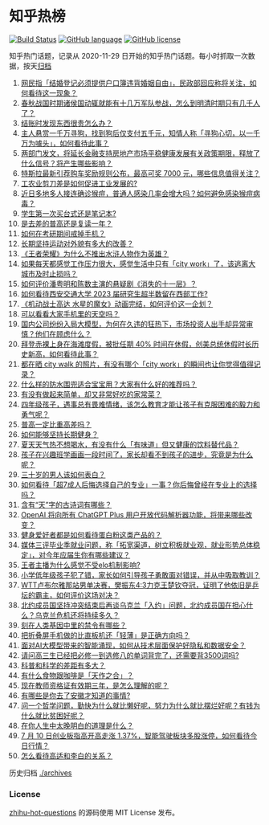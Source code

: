 # 知乎热榜
[![Build Status](https://github.com/ToWeLong/zhihu-hot-questions/workflows/CI/badge.svg)](https://github.com/ToWeLong/zhihu-hot-questions/actions)
[![GitHub language](https://img.shields.io/badge/language-golang-orange.svg)](https://golang.org/)
[![GitHub license](https://img.shields.io/github/license/ToWeLong/zhihu-hot-questions)](https://github.com/ToWeLong/zhihu-hot-questions/blob/main/LICENSE)

知乎热门话题，记录从 2020-11-29 日开始的知乎热门话题。每小时抓取一次数据，按天[归档](./archives)

<!-- BEGIN -->

1. [网民指「结婚登记必须提供户口簿违背婚姻自由」，民政部回应称将关注，如何看待这一现象？](https://www.zhihu.com/question/611310583)
1. [春秋战国时期诸侯国动辄就能有十几万军队参战，怎么到明清时期只有几千人了？](https://www.zhihu.com/question/611197393)
1. [结账时发现东西很贵怎么办？](https://www.zhihu.com/question/287356623)
1. [主人悬赏一千万寻狗，找到狗后仅支付五千元，知情人称「寻狗心切，以一千万为噱头」，如何看待此事？](https://www.zhihu.com/question/611291798)
1. [两部门发文，将延长金融支持房地产市场平稳健康发展有关政策期限，释放了什么信号？将产生哪些影响？](https://www.zhihu.com/question/611373099)
1. [特斯拉最新引荐购车奖励规则公布，最高可奖 7000 元，哪些信息值得关注？](https://www.zhihu.com/question/611291930)
1. [工农业剪刀差是如何促进工业发展的?](https://www.zhihu.com/question/557559100)
1. [近日多地多人接连确诊猴痘，普通人感染几率会增大吗？如何避免感染猴痘病毒？](https://www.zhihu.com/question/611035533)
1. [学生第一次买台式还是笔记本?](https://www.zhihu.com/question/608408433)
1. [是去差的普高还是复读一年？](https://www.zhihu.com/question/611345844)
1. [如何在考研期间戒掉手机？](https://www.zhihu.com/question/458803547)
1. [长期坚持运动对外貌有多大的改善？](https://www.zhihu.com/question/585683617)
1. [《王者荣耀》为什么不推出水浒人物作为英雄？](https://www.zhihu.com/question/610339236)
1. [如果每天都感觉工作压力很大，感觉生活中只有「city work」了，该逃离大城市及时止损吗？](https://www.zhihu.com/question/611350258)
1. [如何评价潘粤明和陈数主演的悬疑剧《消失的十一层》？](https://www.zhihu.com/question/610669734)
1. [如何看待西安交通大学 2023 届研究生超半数留在西部工作?](https://www.zhihu.com/question/610800309)
1. [《机动战士高达 水星的魔女》动画完结，如何评价这一企划？](https://www.zhihu.com/question/610064152)
1. [可以看看大家手机里的天空吗？](https://www.zhihu.com/question/604553052)
1. [国内公司纷纷入局大模型，为何在久违的狂热下，市场投资人出手却异常审慎？他们在顾虑什么？](https://www.zhihu.com/question/611201218)
1. [拜登赤裸上身在海滩度假，被批任期 40% 时间在休假，创美总统休假时长历史新高，如何看待此事？](https://www.zhihu.com/question/611322540)
1. [都在晒 city walk 的照片，有没有哪个「city work」的瞬间也让你觉得值得记录？](https://www.zhihu.com/question/610473672)
1. [什么样的防水围兜适合宝宝用？大家有什么好的推荐吗？](https://www.zhihu.com/question/445635974)
1. [有没有做起来简单，却又非常好吃的家常菜？](https://www.zhihu.com/question/608585302)
1. [四年级孩子，遇事总有畏难情绪，该怎么教育才能让孩子有克服困难的毅力和勇气呢？](https://www.zhihu.com/question/610415109)
1. [普高一定比重高差吗？](https://www.zhihu.com/question/608330038)
1. [如何能够坚持长期健身？](https://www.zhihu.com/question/608157144)
1. [夏天天气热不想喝水，有没有什么「有味道」但又健康的饮料替代品？](https://www.zhihu.com/question/610391739)
1. [孩子在兴趣班学画画一段时间了，家长却看不到孩子的进步，究竟是为什么呢？](https://www.zhihu.com/question/609312178)
1. [三十岁的男人该如何表白？](https://www.zhihu.com/question/611116938)
1. [如何看待「超7成人后悔选择自己的专业」一事？你后悔曾经在专业上的选择吗？](https://www.zhihu.com/question/611314897)
1. [含有“天”字的古诗词有哪些？](https://www.zhihu.com/question/611177210)
1. [OpenAI 将向所有 ChatGPT Plus 用户开放代码解析器功能，将带来哪些改变？](https://www.zhihu.com/question/611024514)
1. [健身爱好者都是如何看待蛋白粉这类产品的？](https://www.zhihu.com/question/610538692)
1. [媒体三评毕业季就业问题，称「拓宽渠道，树立积极就业观，就业形势总体稳定」，对今年应届生你有哪些建议？](https://www.zhihu.com/question/611313092)
1. [王者主播为什么感觉不受elo机制影响?](https://www.zhihu.com/question/604482083)
1. [小学低年级孩子犯了错，家长如何引导孩子勇敢面对错误，并从中吸取教训？](https://www.zhihu.com/question/607556751)
1. [WTT卢布尔雅那站男单决赛，樊振东4:3力克王楚钦夺冠，证明了他依旧是乒坛的霸主，如何评价这场对决？](https://www.zhihu.com/question/611262204)
1. [北约成员国坚持冲突结束后再谈乌克兰「入约」问题，北约成员国在担心什么？乌克兰危机还将持续多久？](https://www.zhihu.com/question/611285742)
1. [刻在人类基因中里的禁令有哪些？](https://www.zhihu.com/question/602124752)
1. [把折叠屏手机做的比直板机还「轻薄」是正确方向吗？](https://www.zhihu.com/question/611239740)
1. [面对AI大模型带来的智能涌现，如何从技术层面保护好隐私和数据安全？](https://www.zhihu.com/question/611314964)
1. [请问高三生已经把必修一到选修八的单词背完了，还需要背3500词吗?](https://www.zhihu.com/question/600066807)
1. [科普和科学的差距有多大？](https://www.zhihu.com/question/608370850)
1. [有什么食物跟咖啡是「天作之合」？](https://www.zhihu.com/question/564272277)
1. [现在教师资格证有效期三年，是怎么理解的呢？](https://www.zhihu.com/question/52975570)
1. [有哪些是你去了安徽才知道的事情?](https://www.zhihu.com/question/342694384)
1. [问一个哲学问题，勤快为什么就比懒好呢，努力为什么就比摆烂好呢？有钱为什么就比贫困好呢？](https://www.zhihu.com/question/606491841)
1. [在你人生中太晚明白的道理是什么？](https://www.zhihu.com/question/607506219)
1. [7 月 10 日创业板指高开高走涨 1.37%，智能驾驶板块多股涨停，如何看待今日行情？](https://www.zhihu.com/question/611291937)
1. [怎么看待高适和李白的关系？](https://www.zhihu.com/question/25161001)

<!-- END -->

历史归档 [./archives](./archives)


### License
[zhihu-hot-questions](https://github.com/towelong/zhihu-hot-questions) 的源码使用 MIT License 发布。